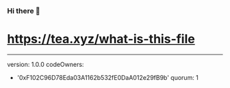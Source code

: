 ### Hi there 👋

<!--
**mozennn/mozennn** is a ✨ _special_ ✨ repository because its `README.md` (this file) appears on your GitHub profile.

Here are some ideas to get you started:

- 🔭 I’m currently working on ...
- 🌱 I’m currently learning ...
- 👯 I’m looking to collaborate on ...
- 🤔 I’m looking for help with ...
- 💬 Ask me about ...
- 📫 How to reach me: ...
- 😄 Pronouns: ...
- ⚡ Fun fact: ...
-->
# https://tea.xyz/what-is-this-file
---
version: 1.0.0
codeOwners:
  - '0xF102C96D78Eda03A1162b532fE0DaA012e29fB9b'
quorum: 1

